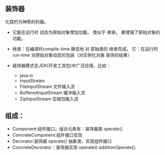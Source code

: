 ## 装饰器
化腐朽为神奇的利器。

* 它能在运行时 动态为原始对象增加功能。
类似于 继承。
都增强了原始对象的功能。

* 继承：在编译时compile-time 静态地 对 原始类的 继承完成。
它：在运行时run-time 对原始对象动态的包装（对实例化对象 装饰的结果）

* 装饰器模式在JDK(开发工具包)中广泛应用，比如：
  * java.io
  * InputStream
  * FileInputStream 文件输入流
  * BufferedInputStream 缓冲输入流
  * ZipInputStream 压缩包输入流


## 组成：
* Component:组件接口，组合元素有：装饰器类 operate()
* ConcreteComponent:组件接口实现
* Decorator:装饰器 operate() 抽象类，实现组件接口
* ConcreteDecorator：装饰器实现 operate() additionOperate();


